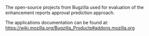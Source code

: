 
The open-source projects from Bugzilla used for evaluation of the enhancement reports approval prediction approach.

The applications documentation can be found at:
https://wiki.mozilla.org/Bugzilla_Products#addons.mozilla.org






